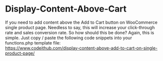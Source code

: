 # Display-Content-Above-Cart
If you need to add content above the Add to Cart button on WooCommerce single product page. Needless to say, this will increase your click-through rate and sales conversion rate. So how should this be done? Again, this is simple. Just copy / paste the following code snippets into your functions.php template file:
<br>https://www.codeithub.com/display-content-above-add-to-cart-on-single-product-page/
